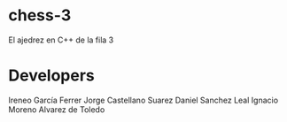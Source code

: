 # chess-3
El ajedrez en C++ de la fila 3
# Developers
Ireneo García Ferrer
Jorge Castellano Suarez
Daniel Sanchez Leal
Ignacio Moreno Alvarez de Toledo
